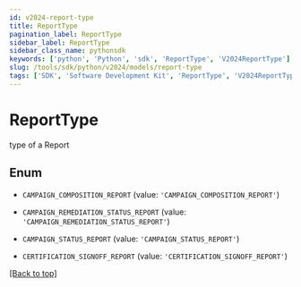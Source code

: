 ```yaml
---
id: v2024-report-type
title: ReportType
pagination_label: ReportType
sidebar_label: ReportType
sidebar_class_name: pythonsdk
keywords: ['python', 'Python', 'sdk', 'ReportType', 'V2024ReportType'] 
slug: /tools/sdk/python/v2024/models/report-type
tags: ['SDK', 'Software Development Kit', 'ReportType', 'V2024ReportType']
---
```


# ReportType

type of a Report

## Enum

* `CAMPAIGN_COMPOSITION_REPORT` (value: `'CAMPAIGN_COMPOSITION_REPORT'`)

* `CAMPAIGN_REMEDIATION_STATUS_REPORT` (value: `'CAMPAIGN_REMEDIATION_STATUS_REPORT'`)

* `CAMPAIGN_STATUS_REPORT` (value: `'CAMPAIGN_STATUS_REPORT'`)

* `CERTIFICATION_SIGNOFF_REPORT` (value: `'CERTIFICATION_SIGNOFF_REPORT'`)

[[Back to top]](#) 

